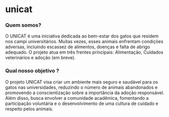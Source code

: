 # unicat
### Quem somos?
O UNICAT é uma iniciativa dedicada ao bem-estar dos gatos que residem nos campi universitários. Muitas vezes, esses animais enfrentam condições adversas, incluindo escassez de alimentos, doenças e falta de abrigo adequado. O projeto atua em três frentes principais: Alimentação, Cuidados veterinários e adoção (em breve). 
### Qual nosso objetivo ?
O projeto UNICAT visa criar um ambiente mais seguro e saudável para os gatos nas universidades, reduzindo o número de animais abandonados e promovendo a conscientização sobre a importância da adoção responsável. Além disso, busca envolver a comunidade acadêmica, fomentando a participação voluntária e o desenvolvimento de uma cultura de cuidado e respeito pelos animais.
